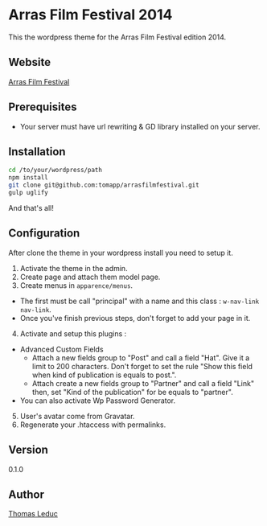 Arras Film Festival 2014
=========

This the wordpress theme for the Arras Film Festival edition 2014. 

Website
-------

[Arras Film Festival](http://arrasfilmfestival-epsi.fr/)

Prerequisites
-------------
* Your server must have url rewriting & GD library installed on your server.

Installation
--------------

```sh
cd /to/your/wordpress/path
npm install
git clone git@github.com:tomapp/arrasfilmfestival.git
gulp uglify
```
And that's all!

Configuration
-------------

After clone the theme in your wordpress install you need to setup it. 

1. Activate the theme in the admin.
2. Create page and attach them model page. 
3. Create menus in ```apparence/menus```.
  * The first must be call "principal" with a name and this class : ```w-nav-link nav-link```.
  * Once you've finish previous steps, don't forget to add your page in it. 
4. Activate and setup this plugins :
  * Advanced Custom Fields
    * Attach a new fields group to "Post" and call a field "Hat". Give it a limit to 200 characters. Don't forget to set the rule "Show this field when kind of publication is equals to post.".
    * Attach create a new fields group to "Partner" and call a field "Link" then, set "Kind of the publication" for be equals to "partner". 
  * You can also activate Wp Password Generator.
5. User's avatar come from Gravatar. 
6. Regenerate your .htaccess with permalinks.

Version
----

0.1.0

Author
-----
[Thomas Leduc](http://thomasleduc.net/)